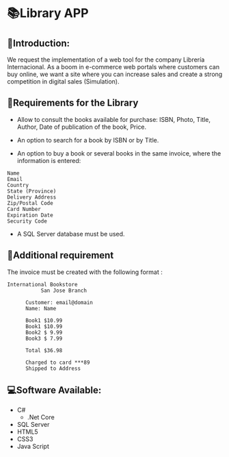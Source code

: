# 📚Library APP
## 💬Introduction:
We request the implementation of a web tool for the company Librería Internacional. As a boom in e-commerce web portals where customers can buy online, we want a site where you can increase sales and create a strong competition in digital sales (Simulation).

## 📝Requirements for the Library
- Allow to consult the books available for purchase: ISBN, Photo, Title, Author, Date of publication of the book, Price.

- An option to search for a book by ISBN or by Title.

- An option to buy a book or several books in the same invoice, where the information is entered:
```
Name
Email
Country
State (Province)
Delivery Address
Zip/Postal Code
Card Number
Expiration Date
Security Code
```
- A SQL Server database must be used.

## 🚨Additional requirement
The invoice must be created with the following format :
```
International Bookstore
           San Jose Branch
      
      Customer: email@domain 
      Name: Name
      
      Book1 $10.99
      Book1 $10.99
      Book2 $ 9.99
      Book3 $ 7.99
      
      Total $36.98
      
      Charged to card ***89
      Shipped to Address
```

## 💻Software Available:
- C#
  - .Net Core
- SQL Server
- HTML5
- CSS3
- Java Script
